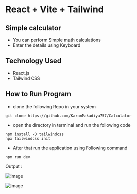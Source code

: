 # React + Vite + Tailwind

## Simple calculator
- You can perform Simple math calculations
- Enter the details using Keyboard

## Technology Used
- React.js
- Tailwind CSS

## How to Run Program
- clone the following Repo in your system 
```
git clone https://github.com/KaranMakadiya757/Calculator
```
- open the directory in terminal and run the following code
```
npm install -D tailwindcss
npx tailwindcss init
```
- After that run the application using Following command
```
npm run dev
```

Output :

![image](https://github.com/KaranMakadiya757/Calculator/assets/166399212/6f392d08-df2e-4c3a-b7e0-e3501f7593d7)  

![image](https://github.com/KaranMakadiya757/Calculator/assets/166399212/c3e0148e-4605-457b-bf84-c0dc904bb5c7)

